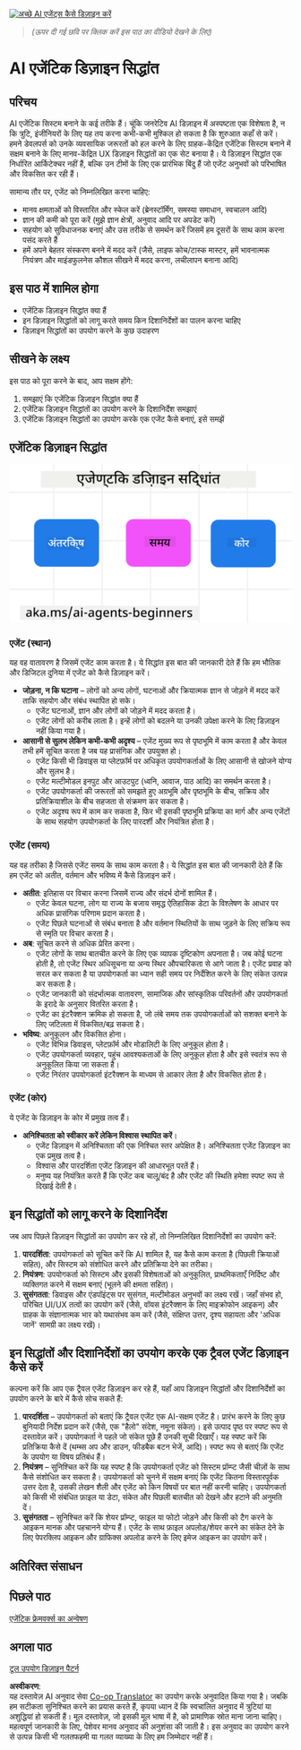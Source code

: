 <!--
CO_OP_TRANSLATOR_METADATA:
{
  "original_hash": "969885aab5f923f67f134ce115fbbcaf",
  "translation_date": "2025-04-05T19:45:27+00:00",
  "source_file": "03-agentic-design-patterns\\README.md",
  "language_code": "hi"
}
-->
[![अच्छे AI एजेंट्स कैसे डिज़ाइन करें](../../../translated_images/lesson-3-thumbnail.fc00fd0f7e476e3f6dbe06f4c10d1590953810d345283f825e79bede5e97e6d6.hi.png)](https://youtu.be/m9lM8qqoOEA?si=4KimounNKvArQQ0K)

> _(ऊपर दी गई छवि पर क्लिक करें इस पाठ का वीडियो देखने के लिए)_
# AI एजेंटिक डिज़ाइन सिद्धांत

## परिचय

AI एजेंटिक सिस्टम बनाने के कई तरीके हैं। चूंकि जनरेटिव AI डिज़ाइन में अस्पष्टता एक विशेषता है, न कि त्रुटि, इंजीनियरों के लिए यह तय करना कभी-कभी मुश्किल हो सकता है कि शुरुआत कहाँ से करें। हमने डेवलपर्स को उनके व्यवसायिक जरूरतों को हल करने के लिए ग्राहक-केंद्रित एजेंटिक सिस्टम बनाने में सक्षम बनाने के लिए मानव-केंद्रित UX डिज़ाइन सिद्धांतों का एक सेट बनाया है। ये डिज़ाइन सिद्धांत एक निर्धारित आर्किटेक्चर नहीं हैं, बल्कि उन टीमों के लिए एक प्रारंभिक बिंदु हैं जो एजेंट अनुभवों को परिभाषित और विकसित कर रही हैं।

सामान्य तौर पर, एजेंट को निम्नलिखित करना चाहिए:

- मानव क्षमताओं को विस्तारित और स्केल करें (ब्रेनस्टॉर्मिंग, समस्या समाधान, स्वचालन आदि)
- ज्ञान की कमी को पूरा करें (मुझे ज्ञान क्षेत्रों, अनुवाद आदि पर अपडेट करें)
- सहयोग को सुविधाजनक बनाएं और उस तरीके से समर्थन करें जिसमें हम दूसरों के साथ काम करना पसंद करते हैं
- हमें अपने बेहतर संस्करण बनने में मदद करें (जैसे, लाइफ कोच/टास्क मास्टर, हमें भावनात्मक नियंत्रण और माइंडफुलनेस कौशल सीखने में मदद करना, लचीलापन बनाना आदि)

## इस पाठ में शामिल होगा

- एजेंटिक डिज़ाइन सिद्धांत क्या हैं
- इन डिज़ाइन सिद्धांतों को लागू करते समय किन दिशानिर्देशों का पालन करना चाहिए
- डिज़ाइन सिद्धांतों का उपयोग करने के कुछ उदाहरण

## सीखने के लक्ष्य

इस पाठ को पूरा करने के बाद, आप सक्षम होंगे:

1. समझाएं कि एजेंटिक डिज़ाइन सिद्धांत क्या हैं
2. एजेंटिक डिज़ाइन सिद्धांतों का उपयोग करने के दिशानिर्देश समझाएं
3. एजेंटिक डिज़ाइन सिद्धांतों का उपयोग करके एक एजेंट कैसे बनाएं, इसे समझें

## एजेंटिक डिज़ाइन सिद्धांत

![एजेंटिक डिज़ाइन सिद्धांत](../../../translated_images/agentic-design-principles.9f32a64bb6e2aa5a1bdffb70111aa724058bc248b1a3dd3c6661344015604cff.hi.png)

### एजेंट (स्थान)

यह वह वातावरण है जिसमें एजेंट काम करता है। ये सिद्धांत इस बात की जानकारी देते हैं कि हम भौतिक और डिजिटल दुनिया में एजेंट को कैसे डिज़ाइन करें।

- **जोड़ना, न कि घटाना** – लोगों को अन्य लोगों, घटनाओं और क्रियात्मक ज्ञान से जोड़ने में मदद करें ताकि सहयोग और संबंध स्थापित हो सके।
  - एजेंट घटनाओं, ज्ञान और लोगों को जोड़ने में मदद करता है।
  - एजेंट लोगों को करीब लाता है। इन्हें लोगों को बदलने या उनकी उपेक्षा करने के लिए डिज़ाइन नहीं किया गया है।
- **आसानी से सुलभ लेकिन कभी-कभी अदृश्य** – एजेंट मुख्य रूप से पृष्ठभूमि में काम करता है और केवल तभी हमें सूचित करता है जब यह प्रासंगिक और उपयुक्त हो।
  - एजेंट किसी भी डिवाइस या प्लेटफ़ॉर्म पर अधिकृत उपयोगकर्ताओं के लिए आसानी से खोजने योग्य और सुलभ है।
  - एजेंट मल्टीमोडल इनपुट और आउटपुट (ध्वनि, आवाज, पाठ आदि) का समर्थन करता है।
  - एजेंट उपयोगकर्ता की जरूरतों को समझते हुए अग्रभूमि और पृष्ठभूमि के बीच, सक्रिय और प्रतिक्रियाशील के बीच सहजता से संक्रमण कर सकता है।
  - एजेंट अदृश्य रूप में काम कर सकता है, फिर भी इसकी पृष्ठभूमि प्रक्रिया का मार्ग और अन्य एजेंटों के साथ सहयोग उपयोगकर्ता के लिए पारदर्शी और नियंत्रित होता है।

### एजेंट (समय)

यह वह तरीका है जिससे एजेंट समय के साथ काम करता है। ये सिद्धांत इस बात की जानकारी देते हैं कि हम एजेंट को अतीत, वर्तमान और भविष्य में कैसे डिज़ाइन करें।

- **अतीत**: इतिहास पर विचार करना जिसमें राज्य और संदर्भ दोनों शामिल हैं।
  - एजेंट केवल घटना, लोग या राज्य के बजाय समृद्ध ऐतिहासिक डेटा के विश्लेषण के आधार पर अधिक प्रासंगिक परिणाम प्रदान करता है।
  - एजेंट पिछले घटनाओं से संबंध बनाता है और वर्तमान स्थितियों के साथ जुड़ने के लिए सक्रिय रूप से स्मृति पर विचार करता है।
- **अब**: सूचित करने से अधिक प्रेरित करना।
  - एजेंट लोगों के साथ बातचीत करने के लिए एक व्यापक दृष्टिकोण अपनाता है। जब कोई घटना होती है, तो एजेंट स्थिर अधिसूचना या अन्य स्थिर औपचारिकता से आगे जाता है। एजेंट प्रवाह को सरल कर सकता है या उपयोगकर्ता का ध्यान सही समय पर निर्देशित करने के लिए संकेत उत्पन्न कर सकता है।
  - एजेंट जानकारी को संदर्भात्मक वातावरण, सामाजिक और सांस्कृतिक परिवर्तनों और उपयोगकर्ता के इरादे के अनुसार वितरित करता है।
  - एजेंट का इंटरैक्शन क्रमिक हो सकता है, जो लंबे समय तक उपयोगकर्ताओं को सशक्त बनाने के लिए जटिलता में विकसित/बढ़ सकता है।
- **भविष्य**: अनुकूलन और विकसित होना।
  - एजेंट विभिन्न डिवाइस, प्लेटफ़ॉर्म और मोडालिटी के लिए अनुकूल होता है।
  - एजेंट उपयोगकर्ता व्यवहार, पहुंच आवश्यकताओं के लिए अनुकूल होता है और इसे स्वतंत्र रूप से अनुकूलित किया जा सकता है।
  - एजेंट निरंतर उपयोगकर्ता इंटरैक्शन के माध्यम से आकार लेता है और विकसित होता है।

### एजेंट (कोर)

ये एजेंट के डिज़ाइन के कोर में प्रमुख तत्व हैं।

- **अनिश्चितता को स्वीकार करें लेकिन विश्वास स्थापित करें**।
  - एजेंट डिज़ाइन में अनिश्चितता की एक निश्चित स्तर अपेक्षित है। अनिश्चितता एजेंट डिज़ाइन का एक प्रमुख तत्व है।
  - विश्वास और पारदर्शिता एजेंट डिज़ाइन की आधारभूत परतें हैं।
  - मनुष्य यह नियंत्रित करते हैं कि एजेंट कब चालू/बंद है और एजेंट की स्थिति हमेशा स्पष्ट रूप से दिखाई देती है।

## इन सिद्धांतों को लागू करने के दिशानिर्देश

जब आप पिछले डिज़ाइन सिद्धांतों का उपयोग कर रहे हों, तो निम्नलिखित दिशानिर्देशों का उपयोग करें:

1. **पारदर्शिता**: उपयोगकर्ता को सूचित करें कि AI शामिल है, यह कैसे काम करता है (पिछली क्रियाओं सहित), और सिस्टम को संशोधित करने और प्रतिक्रिया देने का तरीका।
2. **नियंत्रण**: उपयोगकर्ता को सिस्टम और इसकी विशेषताओं को अनुकूलित, प्राथमिकताएँ निर्दिष्ट और व्यक्तिगत करने में सक्षम बनाएं (भूलने की क्षमता सहित)।
3. **सुसंगतता**: डिवाइस और एंडपॉइंट्स पर सुसंगत, मल्टीमोडल अनुभवों का लक्ष्य रखें। जहाँ संभव हो, परिचित UI/UX तत्वों का उपयोग करें (जैसे, वॉयस इंटरैक्शन के लिए माइक्रोफोन आइकन) और ग्राहक के संज्ञानात्मक भार को यथासंभव कम करें (जैसे, संक्षिप्त उत्तर, दृश्य सहायता और 'अधिक जानें' सामग्री का लक्ष्य रखें)।

## इन सिद्धांतों और दिशानिर्देशों का उपयोग करके एक ट्रैवल एजेंट डिज़ाइन कैसे करें

कल्पना करें कि आप एक ट्रैवल एजेंट डिज़ाइन कर रहे हैं, यहाँ आप डिज़ाइन सिद्धांतों और दिशानिर्देशों का उपयोग करने के बारे में कैसे सोच सकते हैं:

1. **पारदर्शिता** – उपयोगकर्ता को बताएं कि ट्रैवल एजेंट एक AI-सक्षम एजेंट है। प्रारंभ करने के लिए कुछ बुनियादी निर्देश प्रदान करें (जैसे, एक "हैलो" संदेश, नमूना संकेत)। इसे उत्पाद पृष्ठ पर स्पष्ट रूप से दस्तावेज़ करें। उपयोगकर्ता ने पहले जो संकेत पूछे हैं उनकी सूची दिखाएँ। यह स्पष्ट करें कि प्रतिक्रिया कैसे दें (थम्ब्स अप और डाउन, फीडबैक बटन भेजें, आदि)। स्पष्ट रूप से बताएं कि एजेंट के उपयोग या विषय प्रतिबंध हैं।
2. **नियंत्रण** – सुनिश्चित करें कि यह स्पष्ट है कि उपयोगकर्ता एजेंट को सिस्टम प्रॉम्प्ट जैसी चीज़ों के साथ कैसे संशोधित कर सकता है। उपयोगकर्ता को चुनने में सक्षम बनाएं कि एजेंट कितना विस्तारपूर्वक उत्तर देता है, उसकी लेखन शैली और एजेंट को किन विषयों पर बात नहीं करनी चाहिए। उपयोगकर्ता को किसी भी संबंधित फ़ाइल या डेटा, संकेत और पिछली बातचीत को देखने और हटाने की अनुमति दें।
3. **सुसंगतता** – सुनिश्चित करें कि शेयर प्रॉम्प्ट, फाइल या फोटो जोड़ने और किसी को टैग करने के आइकन मानक और पहचानने योग्य हैं। एजेंट के साथ फ़ाइल अपलोड/शेयर करने का संकेत देने के लिए पेपरक्लिप आइकन और ग्राफिक्स अपलोड करने के लिए इमेज आइकन का उपयोग करें।

## अतिरिक्त संसाधन

## पिछले पाठ

[एजेंटिक फ्रेमवर्क्स का अन्वेषण](../02-explore-agentic-frameworks/README.md)

## अगला पाठ

[टूल उपयोग डिज़ाइन पैटर्न](../04-tool-use/README.md)

**अस्वीकरण**:  
यह दस्तावेज़ AI अनुवाद सेवा [Co-op Translator](https://github.com/Azure/co-op-translator) का उपयोग करके अनुवादित किया गया है। जबकि हम सटीकता सुनिश्चित करने का प्रयास करते हैं, कृपया ध्यान दें कि स्वचालित अनुवाद में त्रुटियां या अशुद्धियां हो सकती हैं। मूल दस्तावेज़, जो इसकी मूल भाषा में है, को प्रामाणिक स्रोत माना जाना चाहिए। महत्वपूर्ण जानकारी के लिए, पेशेवर मानव अनुवाद की अनुशंसा की जाती है। इस अनुवाद का उपयोग करने से उत्पन्न किसी भी गलतफहमी या गलत व्याख्या के लिए हम जिम्मेदार नहीं हैं।
